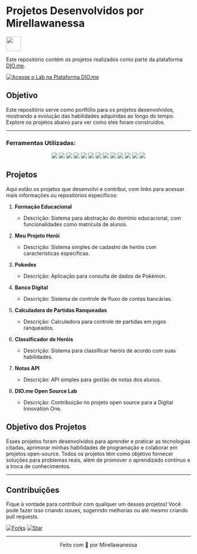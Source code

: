 # Projetos Desenvolvidos por Mirellawanessa

<a href="https://www.dio.me/">
  <img align="center" width="40px" src="https://hermes.digitalinnovation.one/assets/diome/logo-minimized.png">
</a>

Este repositório contém os projetos realizados como parte da plataforma [DIO.me](https://www.dio.me/).

[![Acesse o Lab na Plataforma DIO.me](https://img.shields.io/badge/Acesse%20o%20Lab%20na%20Plataforma-E94D5F?style=for-the-badge)](https://web.dio.me/lab/desafio-de-projeto-contribuindo-em-um-projeto-open-source-no-github/learning/913f26fd-1018-4643-b59a-6356ea77dc2e)


## Objetivo

Este repositório serve como portfólio para os projetos desenvolvidos, mostrando a evolução das habilidades adquiridas ao longo do tempo. Explore os projetos abaixo para ver como eles foram construídos.

---

### Ferramentas Utilizadas:
<p align="center">
  <img src="https://img.shields.io/badge/Kotlin-7F52FF?style=for-the-badge&logo=kotlin&logoColor=white" />
  <img src="https://img.shields.io/badge/Java-007396?style=for-the-badge&logo=java&logoColor=white" />
  <img src="https://img.shields.io/badge/JavaScript-F7DF1E?style=for-the-badge&logo=javascript&logoColor=black" />
  <img src="https://img.shields.io/badge/CSS-1572B6?style=for-the-badge&logo=css3&logoColor=white" />
  <img src="https://img.shields.io/badge/HTML-E34F26?style=for-the-badge&logo=html5&logoColor=white" />
  <img src="https://img.shields.io/badge/VS_Code-007ACC?style=for-the-badge&logo=visual-studio-code&logoColor=white" />
  <img src="https://img.shields.io/badge/IntelliJ-000000?style=for-the-badge&logo=intellijidea&logoColor=white" />
  <img src="https://img.shields.io/badge/Eclipse-2C2255?style=for-the-badge&logo=eclipse&logoColor=white" />
  <img src="https://img.shields.io/badge/Git-F05032?style=for-the-badge&logo=git&logoColor=white" />
  <img src="https://img.shields.io/badge/GitHub-181717?style=for-the-badge&logo=github&logoColor=white" />
  <img src="https://img.shields.io/badge/Shell-4EAA25?style=for-the-badge&logo=gnubash&logoColor=white" />
  <img src="https://img.shields.io/badge/Batchfile-000000?style=for-the-badge&logo=windows&logoColor=white" />
  <img src="https://img.shields.io/badge/Perl-000000?style=for-the-badge&logo=perl&logoColor=white" />
</p>

## Projetos

Aqui estão os projetos que desenvolvi e contribui, com links para acessar mais informações ou repositórios específicos:

1. **Formação Educacional**
   - Descrição: Sistema para abstração do domínio educacional, com funcionalidades como matrícula de alunos.
 
2. **Meu Projeto Herói**
   - Descrição: Sistema simples de cadastro de heróis com características específicas.
   
3. **Pokedex**
   - Descrição: Aplicação para consulta de dados de Pokémon.
  
4. **Banco Digital**
   - Descrição: Sistema de controle de fluxo de contas bancárias.
   
5. **Calculadora de Partidas Ranqueadas**
   - Descrição: Calculadora para controle de partidas em jogos ranqueados.
  
6. **Classificador de Heróis**
   - Descrição: Sistema para classificar heróis de acordo com suas habilidades.
  
7. **Notas API**
   - Descrição: API simples para gestão de notas dos alunos.
  
8. **DIO.me Open Source Lab**
   - Descrição: Contribuição no projeto open source para a Digital Innovation One.

## Objetivo dos Projetos

Esses projetos foram desenvolvidos para aprender e praticar as tecnologias citadas, aprimorar minhas habilidades de programação e colaborar em projetos open-source. Todos os projetos têm como objetivo fornecer soluções para problemas reais, além de promover o aprendizado contínuo e a troca de conhecimentos.

---

## Contribuições

Fique à vontade para contribuir com qualquer um desses projetos! Você pode fazer isso criando issues, sugerindo melhorias ou até mesmo criando pull requests.

[![Forks](https://img.shields.io/github/forks/Mirellawanessa/DIO)](https://github.com/Mirellawanessa/DIO/forks) [![Star](https://img.shields.io/github/stars/Mirellawanessa/DIO)](https://github.com/Mirellawanessa/DIO/stargazers)

---

<div align="center">Feito com 💙 por Mirellawanessa</div>
